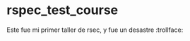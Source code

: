rspec_test_course
=================

Este fue mi primer taller de rsec, y fue un desastre :trollface:
